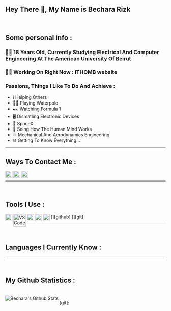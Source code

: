 ## Hey There 👋, My Name is Bechara Rizk
<br>

## Some personal info :

### 🙋‍♂️ 18 Years Old, Currently Studying Electrical And Computer Engineering At The American University Of Beirut 

 ### 👨‍💻  Working On Right Now : iTHOMB website

 ### Passions, Things I Like To Do And Achieve :
 - ℹ️ Helping Others 
 - 🤽‍♂️ Playing Waterpolo 
 - 🏎 Watching Formula 1 
 - 🖥 Dismatling Electronic Devices 
 - 🔭 SpaceX
 - 🤯 Seing How The Human Mind Works
 - 💥 Mechanical And Aerodynamics Engineering
 - 🌐 Getting To Know Everything...

---

## Ways To Contact Me :

[<img align="left" alt="Bechara | LinkedIn" width="22px" src="https://cdn.jsdelivr.net/npm/simple-icons@v3/icons/linkedin.svg" />][linkedin]
[<img align="left" alt="Bechara | Twitter" width="22px" src="https://cdn.jsdelivr.net/npm/simple-icons@v3/icons/twitter.svg" />][twitter]
[<img align="left" alt="Bechara | Instagram" width="22px" src="https://cdn.jsdelivr.net/npm/simple-icons@v3/icons/instagram.svg" />][instagram]
<br>

---

<br>

## Tools I Use :
[<img align="left" alt="VS Code" width="22px" src="https://cdn.jsdelivr.net/npm/simple-icons@3.5.0/icons/visualstudiocode.svg" />][vscode]
[<img align="left" alt="VS Code" width="40px" src="https://www.kite.com/wp-content/uploads/2019/08/kite-logo-FFFFFF-white.svg" />][kite]
[<img align="left" alt="VS Code" width="22px" src="https://cdn.jsdelivr.net/npm/simple-icons@3.5.0/icons/visualstudiocode.svg" />][terminal]
[<img align="left" alt="VS Code" width="22px" src="https://cdn.jsdelivr.net/npm/simple-icons@3.5.0/icons/visualstudiocode.svg" />][github]
[<img align="left" alt="VS Code" width="22px" src="https://cdn.jsdelivr.net/npm/simple-icons@3.5.0/icons/visualstudiocode.svg" />][git]

---
<br>

## Languages I Currently Know : 


---
<br>

## My Github Statistics :
<br>

<img align="left" alt="Bechara's Github Stats" src="https://github-readme-stats.codestackr.vercel.app/api?username=bechara-rizk&show_icons=true&hide_border=false&theme=dark&title_color=78FF97&text_color=FFD300" />

[twitter]: https://twitter.com/BecharaRizk21
[linkedin]:www.linkedin.com/in/rizk-bechara
[instagram]:https://www.instagram.com/bichhhhhh21/
[vscode]:https://code.visualstudio.com
[kite]:https://www.kite.com
[terminal]:
[github]:
[git]: